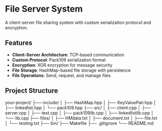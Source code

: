 # File Server System

A client-server file sharing system with custom serialization protocol and encryption.

## Features

- **Client-Server Architecture**: TCP-based communication
- **Custom Protocol**: Pack109 serialization format
- **Encryption**: XOR encryption for message security
- **File Storage**: HashMap-based file storage with persistence
- **File Operations**: Send, request, and manage files

## Project Structure
your-project/
├── include/
│   ├── HashMap.hpp
│   ├── KeyValuePair.hpp
│   ├── linkedlist.hpp
│   └── pack109.hpp
├── src/
│   ├── client.cpp
│   ├── server.cpp
│   ├── test.cpp
│   ├── pack109lib.cpp
│   ├── linkedlistlib.cpp
│   └── lib.cpp
├── files/
│   ├── HMdata.txt
│   ├── document.txt
│   ├── file.txt
│   └── testing.txt
├── bin/ 
├── Makefile
├── .gitignore
└── README.md
